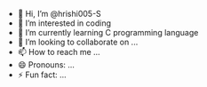 - 👋 Hi, I’m @hrishi005-S
- 👀 I’m interested in coding
- 🌱 I’m currently learning C programming language 
- 💞️ I’m looking to collaborate on ...
- 📫 How to reach me ...
- 😄 Pronouns: ...
- ⚡ Fun fact: ...

<!---
hrishi005-S/hrishi005-S is a ✨ special ✨ repository because its `README.md` (this file) appears on your GitHub profile.
You can click the Preview link to take a look at your changes.
--->
